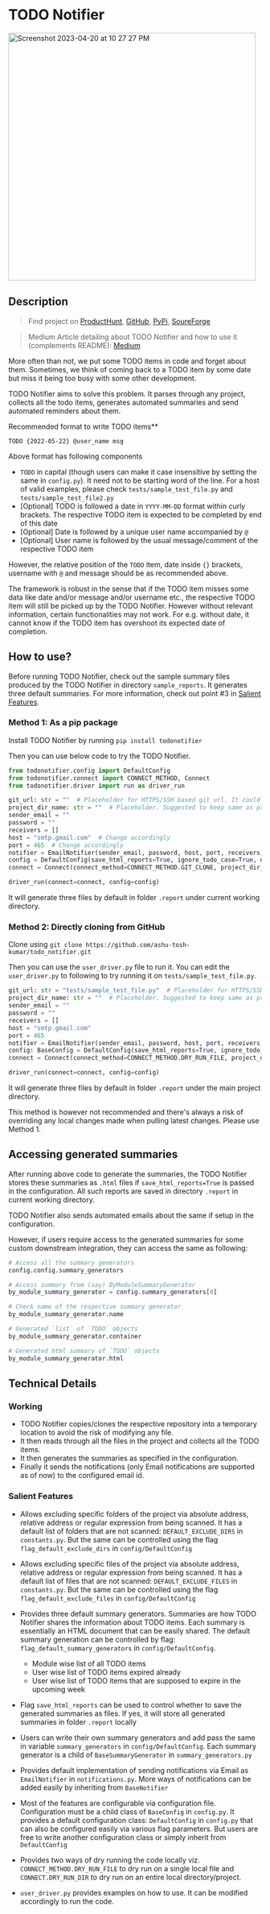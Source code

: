 # TODO Notifier

<img width="492" alt="Screenshot 2023-04-20 at 10 27 27 PM" src="https://user-images.githubusercontent.com/37182127/233436178-26c2b4be-e630-4f9b-b4c9-d58424bd365d.png">

## Description

> Find project on [ProductHunt](https://www.producthunt.com/posts/todo-notifier), [GitHub](https://github.com/ashu-tosh-kumar/todo_notifier), [PyPi](https://pypi.org/project/todonotifier/), [SoureForge](https://sourceforge.net/projects/todo-notifier/)

> Medium Article detailing about TODO Notifier and how to use it (complements README): [Medium](https://medium.com/@at-k/streamline-your-todos-with-todo-notifier-for-python-projects-6f95c03a2d34)

More often than not, we put some TODO items in code and forget about them. Sometimes, we think of coming back to a TODO item by some date but miss it being too busy with some other development.

TODO Notifier aims to solve this problem. It parses through any project, collects all the todo items, generates automated summaries and send automated reminders about them.

Recommended format to write TODO items**

`TODO {2022-05-22} @user_name msg`

Above format has following components

- `TODO` in capital (though users can make it case insensitive by setting the same in  `config.py`). It need not to be starting word of the line. For a host of valid examples, please check `tests/sample_test_file.py` and `tests/sample_test_file2.py`
- [Optional] TODO is followed a date in `YYYY-MM-DD` format within curly brackets. The respective TODO item is expected to be completed by end of this date
- [Optional] Date is followed by a unique user name accompanied by `@`
- [Optional] User name is followed by the usual message/comment of the respective TODO item

However, the relative position of the `TODO` item, date inside `{}` brackets, username with `@` and message should be as recommended above.

The framework is robust in the sense that if the TODO item misses some data like date and/or message and/or username etc., the respective TODO item will still be picked up by the TODO Notifier. However without relevant information, certain functionalities may not work. For e.g. without date, it cannot know if the TODO item has overshoot its expected date of completion.

## How to use?

Before running TODO Notifier, check out the sample summary files produced by the TODO Notifier in directory `sample_reports`. It generates three default summaries. For more information, check out point #3 in [Salient Features](#salient-features).

### Method 1: As a pip package

Install TODO Notifier by running `pip install todonotifier`

Then you can use below code to try the TODO Notifier.

```python
from todonotifier.config import DefaultConfig
from todonotifier.connect import CONNECT_METHOD, Connect
from todonotifier.driver import run as driver_run

git_url: str = ""  # Placeholder for HTTPS/SSH based git url. It could also be a local folder address
project_dir_name: str = ""  # Placeholder. Suggested to keep same as project name
sender_email = ""
password = ""
receivers = []
host = "smtp.gmail.com"  # Change accordingly
port = 465  # Change accordingly
notifier = EmailNotifier(sender_email, password, host, port, receivers)
config = DefaultConfig(save_html_reports=True, ignore_todo_case=True, notifier=notifier)  # Change flags as per need
connect = Connect(connect_method=CONNECT_METHOD.GIT_CLONE, project_dir_name=project_dir_name, url=git_url, branch_name="production")  # If using a local folder address in `git_url`, then change `connect_method` to `CONNECT_METHOD.DRY_RUN_DIR`

driver_run(connect=connect, config=config)
```

It will generate three files by default in folder `.report` under current working directory.

### Method 2: Directly cloning from GitHub

Clone using `git clone https://github.com/ashu-tosh-kumar/todo_notifier.git`

Then you can use the `user_driver.py` file to run it. You can edit the `user_driver.py` to following to try running it on `tests/sample_test_file.py`.

```python
git_url: str = "tests/sample_test_file.py"  # Placeholder for HTTPS/SSH based git url
project_dir_name: str = ""  # Placeholder. Suggested to keep same as project name
sender_email = ""
password = ""
receivers = []
host = "smtp.gmail.com"
port = 465
notifier = EmailNotifier(sender_email, password, host, port, receivers)
config: BaseConfig = DefaultConfig(save_html_reports=True, ignore_todo_case=True, notifier=notifier)  # Change flags as per need
connect = Connect(connect_method=CONNECT_METHOD.DRY_RUN_FILE, project_dir_name=project_dir_name, url=git_url, branch_name="production")  # If using a local folder address in `git_url`, then change `connect_method` to `CONNECT_METHOD.DRY_RUN_DIR`. For `CONNECT_METHOD.DRY_RUN_FILE` and `CONNECT_METHOD.DRY_RUN_DIR`, branch_name is not important

driver_run(connect=connect, config=config)
```

It will generate three files by default in folder `.report` under the main project directory.

This method is however not recommended and there's always a risk of overriding any local changes made when pulling latest changes. Please use Method 1.

## Accessing generated summaries

After running above code to generate the summaries, the TODO Notifier stores these summaries as `.html` files if `save_html_reports=True` is passed in the configuration. All such reports are saved in directory `.report` in current working directory.

TODO Notifier also sends automated emails about the same if setup in the configuration.

However, if users require access to the generated summaries for some custom downstream integration, they can access the same as following:

```python
# Access all the summary generators
config.config.summary_generators

# Access summary from (say) ByModuleSummaryGenerator
by_module_summary_generator = config.summary_generators[0]

# Check name of the respective summary generator
by_module_summary_generator.name

# Generated `list` of `TODO` objects
by_module_summary_generator.container

# Generated html summary of `TODO` objects
by_module_summary_generator.html
```

## Technical Details

### Working

- TODO Notifier copies/clones the respective repository into a temporary location to avoid the risk of modifying any file.
- It then reads through all the files in the project and collects all the TODO items.
- It then generates the summaries as specified in the configuration.
- Finally it sends the notifications (only Email notifications are supported as of now) to the configured email id.

### Salient Features

- Allows excluding specific folders of the project via absolute address, relative address or regular expression from being scanned. It has a default list of folders that are not scanned: `DEFAULT_EXCLUDE_DIRS` in `constants.py`. But the same can be controlled using the flag `flag_default_exclude_dirs` in `config/DefaultConfig`

- Allows excluding specific files of the project via absolute address, relative address or regular expression from being scanned. It has a default list of files that are not scanned: `DEFAULT_EXCLUDE_FILES` in `constants.py`. But the same can be controlled using the flag `flag_default_exclude_files` in `config/DefaultConfig`

- Provides three default summary generators. Summaries are how TODO Notifier shares the information about TODO items. Each summary is essentially an HTML document that can be easily shared. The default summary generation can be controlled by flag: `flag_default_summary_generators` in `config/DefaultConfig`.
  - Module wise list of all TODO items
  - User wise list of TODO items expired already
  - User wise list of TODO items that are supposed to expire in the upcoming week

- Flag `save_html_reports` can be used to control whether to save the generated summaries as files. If yes, it will store all generated summaries in folder `.report` locally

- Users can write their own summary generators and add pass the same in variable `summary_generators` in `config/DefaultConfig`. Each summary generator is a child of `BaseSummaryGenerator` in `summary_generators.py`

- Provides default implementation of sending notifications via Email as `EmailNotifier` in `notifications.py`. More ways of notifications can be added easily by inheriting from `BaseNotifier`

- Most of the features are configurable via configuration file. Configuration must be a child class of `BaseConfig` in `config.py`. It provides a default configuration class: `DefaultConfig` in `config.py` that can also be configured easily via various flag parameters. But users are free to write another configuration class or simply inherit from `DefaultConfig`

- Provides two ways of dry running the code locally viz. `CONNECT_METHOD.DRY_RUN_FILE` to dry run on a single local file and `CONNECT.DRY_RUN_DIR` to dry run on an entire local directory/project.

- `user_driver.py` provides examples on how to use. It can be modified accordingly to run the code.
